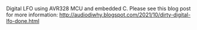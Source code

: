 Digital LFO using AVR328 MCU and embedded C.  Please see this blog post for more information:
http://audiodiwhy.blogspot.com/2021/10/dirty-digital-lfo-done.html
